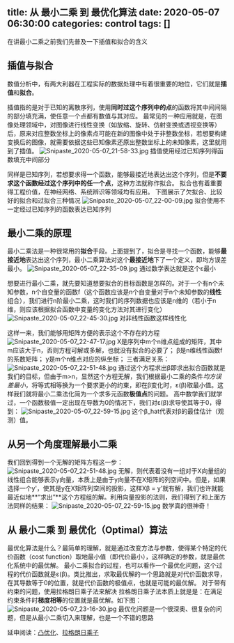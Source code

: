 title: 从 最小二乘 到 最优化算法
date: 2020-05-07 06:30:00
categories: control
tags: []
---
在讲最小二乘之前我们先普及一下插值和拟合的含义

## 插值与拟合 ##
数值分析中，有两大利器在工程实际的数据处理中有着很重要的地位，它们就是**插值**和**拟合**。

插值指的是对于已知的离散序列，使用**同时过这个序列中的点**的函数将其中间间隔的部分填充满，使任意一个点都有数值与其对应。
最常见的一种应用就是，在图像处理领域中，对图像进行线性变换（如放缩、旋转、仿射变换或透视变换等）后，原来对应整数坐标上的像素点可能在新的图像中处于非整数坐标，若想要构建变换后的图像，就需要依据这些已知像素还原出整数坐标上的未知像素，这里就用到了插值。
![Snipaste_2020-05-07_21-58-33.jpg][1]
插值使用经过已知序列得函数填充中间部分

同样是已知序列，若想要求得一个函数，能够最接近地表达出这个序列，但是**不要求这个函数经过这个序列中的任一个点**，这种方法就称作拟合。
拟合也有着重要得工程价值，在神经网络、系统辨识等领域均有应用。
下图展示了欠拟合、比较好的拟合和过拟合三种情况
![Snipaste_2020-05-07_22-00-09.jpg][2]
拟合使用不一定经过已知序列的函数表达已知序列

## 最小二乘的原理 ##
最小二乘法是一种很常用的**拟合**手段。上面提到了，拟合是寻找一个函数，能够**最接近地**表达出这个序列，最小二乘算法对这个**最接近地**下了一个定义，即均方误差最小。
![Snipaste_2020-05-07_22-35-09.jpg][3]
通过数学表达就是这个ε最小

想要进行最小二乘，就先要知道想要拟合的目标函数是怎样的。对于一个有n个未知参数，n个自变量的函数f（这个函数应该是n个自变量对于n个未知参数的**线性**组合），我们进行n阶最小二乘，这时我们的序列数据也应该是n维的（若小于n维，则应该根据拟合函数中变量的变化方法对其进行变化）
![Snipaste_2020-05-07_22-45-30.jpg][4]
对非线性函数这样线性化

这样一来，我们能够用矩阵方便的表示这个不存在的方程
![Snipaste_2020-05-07_22-47-17.jpg][5]
X是序列中m个n维点组成的矩阵，其中m应该大于n，否则方程可解或多解，也就没有拟合的必要了；
β是n维线性函数f的系数矩阵；
y是m个n维点对应的纵坐标；
三者满足关系：
![Snipaste_2020-05-07_22-51-48.jpg][6]
通过这个方程求出β即求出拟合函数就是我们的目标，但由于m>n，显然这个方程无解，我们根据最小二乘的条件*均方误差最小*，将等式相等换为一个要求更小的约束，即在β变化时，ε(β)取最小值。这样我们就将最小二乘法化简为一个求多元函数**极值点**的问题。
高中数学我们就学过，一个函数极值一定出现在导数为0的情况下，我们对ε(β)求导使其等于0，得到：
![Snipaste_2020-05-07_22-59-15.jpg][7]
这个β_hat代表对β的最佳估计（观测）值。

## 从另一个角度理解最小二乘 ##
我们回到得到一个无解的矩阵方程这一步：
![Snipaste_2020-05-07_22-51-48.jpg][8]
无解，则代表着没有一组对于X向量组的线性组合能够表示y向量，本质上是由于y向量不在X矩阵的列空间中。但是，如果选择一个y'，使其是y在X矩阵列空间的投影，这样Xβ = y'就有解，我们也许就能最近似地**“求出”**这个方程组的解。利用向量投影的法则，我们得到了和上面方法同样的结果：
![Snipaste_2020-05-07_22-59-15.jpg][9]
数学真的很神奇！

## 从 最小二乘 到 最优化（Optimal）算法 ##
最优化算法是什么？最简单的理解，就是通过改变方法与参数，使得某个特定的代价函数（cost function）取地最小值（即代价最小），这样确定的参数，就是最优化系统中的最优解。
最小二乘拟合的过程，也可以看作一个最优化问题，这个过程的代价函数就是ε(β)。类比推出，求取最优解的一个思路就是对代价函数求导，在其导数等于0的位置，就是代价函数的极值点，也就是可能的最优解。
对于带有约束的问题，使用拉格朗日乘子法来解决
拉格朗日乘子法本质上就是是：在满足约束条件时**梯度相等**的位置就是最优解。如下图：
![Snipaste_2020-05-07_23-16-30.jpg][10]
最优化问题是一个很深奥、很复杂的问题，但是从最小二乘切入来理解，也是一个不错的思路

延申阅读：[凸优化][11]、[拉格朗日乘子][12]


  [1]: http://www.starydy.xyz/usr/uploads/2020/05/2016954707.jpg
  [2]: http://www.starydy.xyz/usr/uploads/2020/05/4249439680.jpg
  [3]: http://www.starydy.xyz/usr/uploads/2020/05/805442062.jpg
  [4]: http://www.starydy.xyz/usr/uploads/2020/05/4289012251.jpg
  [5]: http://www.starydy.xyz/usr/uploads/2020/05/2166186195.jpg
  [6]: http://www.starydy.xyz/usr/uploads/2020/05/1880372148.jpg
  [7]: http://www.starydy.xyz/usr/uploads/2020/05/1760421220.jpg
  [8]: http://www.starydy.xyz/usr/uploads/2020/05/1880372148.jpg
  [9]: http://www.starydy.xyz/usr/uploads/2020/05/1760421220.jpg
  [10]: http://www.starydy.xyz/usr/uploads/2020/05/10186376.jpg
  [11]: https://blog.csdn.net/chan_cyx/article/details/80274747
  [12]: https://www.zhihu.com/question/38586401